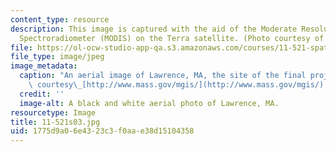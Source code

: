 ```yaml
---
content_type: resource
description: This image is captured with the aid of the Moderate Resolution Imaging
  Spectroradiometer (MODIS) on the Terra satellite. (Photo courtesy of NASA.)
file: https://ol-ocw-studio-app-qa.s3.amazonaws.com/courses/11-521-spatial-database-management-and-advanced-geographic-information-systems-spring-2003/1775d9a06e4323c3f0aae38d15104358_11-521s03.jpg
file_type: image/jpeg
image_metadata:
  caption: "An aerial image of Lawrence, MA, the site of the final project. (Image\
    \ courtesy\_[http://www.mass.gov/mgis/](http://www.mass.gov/mgis/).)"
  credit: ''
  image-alt: A black and white aerial photo of Lawrence, MA.
resourcetype: Image
title: 11-521s03.jpg
uid: 1775d9a0-6e43-23c3-f0aa-e38d15104358
---
```

